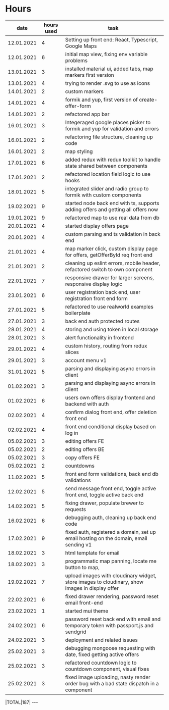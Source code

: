 # Hours

|    date  | hours used | task                                     |
|----------|------------|------------------------------------------|
|12.01.2021|4| Setting up front end: React, Typescript, Google Maps |
|12.01.2021|6| initial map view, fixing env variable problems
|13.01.2021|3| installed material ui, added tabs, map markers first version
|13.01.2021|4| trying to render .svg to use as icons
|14.01.2021|2| custom markers
|14.01.2021|4| formik and yup, first version of create-offer-form
|14.01.2021|2| refactored app bar
|16.01.2021|3| Integeraged google places picker to formik and yup for validation and errors
|16.01.2021|2| refactoring file structure, cleaning up code
|16.01.2021|2| map styling
|17.01.2021|6| added redux with redux toolkit to handle state shared between components
|17.01.2021|2| refactored location field logic to use hooks
|18.01.2021|5| integrated slider and radio group to formik with custom components
|19.02.2021|9| started node back end with ts, supports adding offers and getting all offers now
|19.01.2021|9| refactored map to use real data from db
|20.01.2021|4| started display offers page
|20.01.2021|4| custom parsing and ts validation in back end
|21.01.2021|4| map marker click, custom display page for offers, getOfferById req front end
|21.01.2021|2| cleaning up eslint errors, mobile header, refactored switch to own component
|22.01.2021|7| responsive drawer for larger screens, responsive display logic
|23.01.2021|6| user registration back end, user registration front end form
|27.01.2021|5| refactored to use realworld examples boilerplate
|27.01.2021|3| back end auth protected routes
|28.01.2021|4| storing and using token in local storage
|28.01.2021|3| alert functionality in frontend
|29.01.2021|4| custom history, routing from redux slices
|29.01.2021|3| account menu v1
|31.01.2021|5| parsing and displaying async errors in client
|01.02.2021|3| parsing and displaying async errors in client
|01.02.2021|6| users own offers display frontend and backend with auth
|02.02.2021|4| confirm dialog front end, offer deletion front end
|02.02.2021|4| front end conditional display based on log in
|05.02.2021|3| editing offers FE
|05.02.2021|2| editing offers BE
|05.02.2021|3| copy offers FE
|05.02.2021|2| countdowns
|11.02.2021|5| front end form validations, back end db validations
|12.02.2021|5| send message front end, toggle active front end, toggle active back end
|14.02.2021|5| fixing drawer, populate brewer to requests
|16.02.2021|6| debugging auth, cleaning up back end code
|17.02.2021|9| fixed auth, registered a domain, set up email hosting on the domain, email sending v1
|18.02.2021|3| html template for email
|18.02.2021|3| programmatic map panning, locate me button to map,
|19.02.2021|7| upload images with cloudinary widget, store images to cloudinary, show images in display offer
|22.02.2021|6| fixed drawer rendering, password reset email front-end
|23.02.2021|1| started mui theme
|24.02.2021|6| password reset back end with email and temporary token with passport.js and sendgrid
|24.02.2021|3| deployment and related issues
|25.02.2021|3| debugging mongoose requesting with date, fixed getting active offers
|25.02.2021|3| refactored countdown logic to countdown component, visual fixes
|25.02.2021|3| fixed image uploading, nasty render order bug with a bad state dispatch in a component


|TOTAL|187| ---

